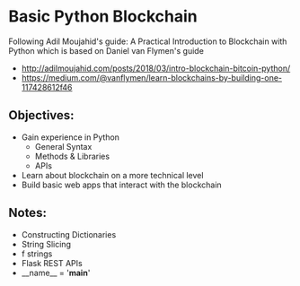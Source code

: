# Basic Python Blockchain

Following Adil Moujahid's guide: A Practical Introduction to Blockchain with Python which is based on Daniel van Flymen's guide

- http://adilmoujahid.com/posts/2018/03/intro-blockchain-bitcoin-python/
- https://medium.com/@vanflymen/learn-blockchains-by-building-one-117428612f46
    
## Objectives:
- Gain experience in Python
  - General Syntax
  - Methods & Libraries 
  - APIs
- Learn about blockchain on a more technical level
- Build basic web apps that interact with the blockchain

## Notes:
- Constructing Dictionaries
- String Slicing
- f strings
- Flask REST APIs
- \_\_name__ = '__main__' 
